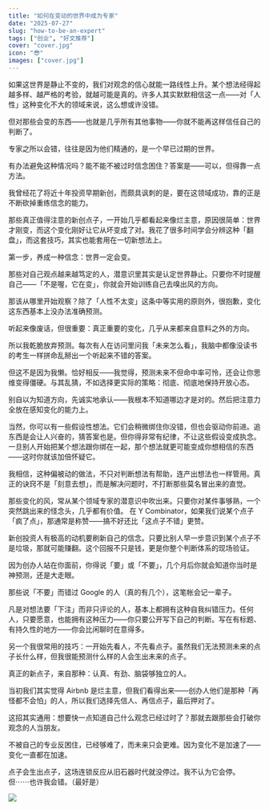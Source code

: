 ```yaml
---
title: "如何在变动的世界中成为专家"
date: "2025-07-27"
slug: "how-to-be-an-expert"
tags: ["创业", "好文推荐"]
cover: "cover.jpg"
icon: "😎"
images: ["cover.jpg"]
---
```

如果这世界是静止不变的，我们对观念的信心就能一路线性上升。某个想法经得起越多样、越严格的考验，就越可能是真的。许多人其实默默相信这一点——对「人性」这种变化不大的领域来说，这么想或许没错。



但对那些会变的东西——也就是几乎所有其他事物——你就不能再这样信任自己的判断了。



专家之所以会错，往往是因为他们精通的，是一个早已过期的世界。



有办法避免这种情况吗？能不能不被过时信念困住？答案是——可以，但得靠一点方法。



我曾经花了将近十年投资早期新创，而颇具讽刺的是，要在这领域成功，靠的正是不断砍掉重练信念的能力。



那些真正值得注意的新创点子，一开始几乎都看起来像烂主意，原因很简单：世界才刚变，而这个变化刚好让它从坏变成了对。我花了很多时间学会分辨这种「翻盘」，而这套技巧，其实也能套用在一切新想法上。



第一步，养成一种信念：世界一定会变。



那些对自己观点越来越笃定的人，潜意识里其实是认定世界静止。只要你不时提醒自己——「不是喔，它在变」，你就会开始训练自己去嗅出风的方向。



那该从哪里开始观察？除了「人性不太变」这条中等实用的原则外，很抱歉，变化这东西基本上没办法准确预测。



听起来像废话，但很重要：真正重要的变化，几乎从来都来自意料之外的方向。



所以我乾脆放弃预测。每次有人在访问里问我「未来怎么看」，我脑中都像没读书的考生一样拼命乱掰出一个听起来不错的答案。



但这不是因为我懒。恰好相反——我觉得，预测未来不但命中率可怜，还会让你思维变得僵硬。与其乱猜，不如选择更实际的策略：彻底、彻底地保持开放心态。



别自以为知道方向，先诚实地承认——我根本不知道哪边才是对的。然后把注意力全放在感知变化的能力上。



当然，你可以有一些假设性想法。它们会稍微绑住你没错，但也会驱动你前进。追东西是会让人兴奋的，猜答案也是。但你得非常有纪律，不让这些假设变成执念。
一旦别人开始把某个想法跟你绑在一起，那个想法就更可能变成你想相信的东西——这时你就该加倍怀疑它。



我相信，这种偏被动的做法，不只对判断想法有帮助，连产出想法也一样管用。真正的诀窍不是「刻意去想」，而是解决问题时，不打断那些莫名冒出来的直觉。



那些变化的风，常从某个领域专家的潜意识中吹出来。只要你对某件事够熟，一个突然跳出来的怪念头，几乎都有价值。
在 Y Combinator，如果我们说某个点子「疯了点」，那通常是称赞——搞不好还比「这点子不错」更赞。



新创投资人有极高的动机要刷新自己的信念。只要比别人早一步意识到某个点子不是垃圾，那就可能赚翻。这个回报不只是钱，更是你整个判断体系的现场验证。



因为创办人站在你面前，你得说「要」或「不要」，几个月后你就会知道你当时是神预测，还是大走眼。



那些说「不要」而错过 Google 的人（真的有几个），这笔帐会记一辈子。



凡是对想法要「下注」而非只评论的人，基本上都拥有这种自我纠错压力。任何人，只要愿意，也能拥有这种压力——你只要公开写下自己的判断。写在有标题、有持久性的地方——你会比闲聊时在意得多。



另一个我很常用的技巧：一开始先看人，不先看点子。虽然我们无法预测未来的点子长什么样，但我很能预测什么样的人会生出未来的点子。



真正的新点子，来自那种：认真、有劲、脑袋够独立的人。



当初我们其实觉得 Airbnb 是烂主意，但我们看得出来——创办人他们是那种「再怪都不会怕」的人，所以我们选择先信人、再信点子，最后押对了。



这招其实通用：想要快一点知道自己什么观念已经过时了？那就去跟那些会打破你观念的人当朋友。



不被自己的专业反困住，已经够难了，而未来只会更难。因为变化不是加速了——变化一直都在加速。



点子会生出点子，这场连锁反应从旧石器时代就没停过。我不认为它会停。
但⋯⋯也许我会错。（最好是）




![](https://prod-files-secure.s3.us-west-2.amazonaws.com/112d0858-5090-4d34-a606-b75eb8d65fd2/46476355-9cf3-4e99-9b7a-3531bc426380/1000202064.png?X-Amz-Algorithm=AWS4-HMAC-SHA256&X-Amz-Content-Sha256=UNSIGNED-PAYLOAD&X-Amz-Credential=ASIAZI2LB466RFHOAEAN%2F20250917%2Fus-west-2%2Fs3%2Faws4_request&X-Amz-Date=20250917T053205Z&X-Amz-Expires=3600&X-Amz-Security-Token=IQoJb3JpZ2luX2VjECUaCXVzLXdlc3QtMiJIMEYCIQCxvuCGksRs%2BoBSiZZX3JJl%2FQmBJdQZBLA9xpsWM91btAIhAOHjhKrpy3V6yR1EV782yqXnkMEf%2F9FkmfawSepJfVELKogECJ7%2F%2F%2F%2F%2F%2F%2F%2F%2F%2FwEQABoMNjM3NDIzMTgzODA1IgwN7WUnmSJc9AETN1sq3APAVLpZlKo6d%2Bl56nHqQaE%2Beiz9Bz%2BQ%2B%2F20eU1cbLb7ATdwLAagtISaw7gfFvR%2BJgkUBv8ZjJN0pMjpYw0RbYjhM7%2BdAYelQakKD2%2FVxAMtE1siOls0CURF6tnFzxt9vee1aQjHI9q1s8Fz2ahT1JBg7juAhhn86sSOpFZjrCwRu6WRN5zvaiQYhf4Y8OA1z56SfsK15pLZPflHUXY%2F0YXqyBRToFArd845VG2tOcMeGFpyNlRGhTdXACIQJCC0YppIrNs5AGFDhpqP0aimw3IiCYSJcLGK%2BU8Im3C9s71hYHfIXGjbmoXQU%2Bn4nIMX5Is8W6%2F98w1ZY0vAuc44K8prAnkFzjb0ZUbI25jtDyNOBarNFh%2BhRahQz5uG8Y57Sel0%2FnLxrW3hHgZI1kkxEeMkBLJZ5QCH%2FgbBM%2Bg%2By5zrJBjhE%2B5Zox0PDjp9GrFruofmxamEmw4BaAEKigwH4LUWdN91fOaq0ySXPVIXhyXPKeD8bvClTvF8dg0Cl6m6NoduzBTnVtqO4OdWuEXXToxrW8TQaSLYiEVGSOo0G1hVW400eA1QgsJMeYhEvPdZw9ub3b5nZBjuxB8KVDNp1uOJ4Ouwx7a3hfAENCQmfijAfuwkU0Fg8ZtBfnLMLTDYganGBjqkAc1tTxyRbrrcQ8YtWfCy1DWlKcVJN7GkL3JhV0qkGufb%2FYvTZ%2F7BFkOqrm1JJ8nc5ijZT5cQf7WpkBf18XfpThXORJfQJyP3gZjapWWMcoD2nHVuCo1laYBVIhWfjPRF2gJmJmL3CNn87nKE58co0TGI%2B1GMkDKcQDHxo2cgiuPkGmfQuVpxLDJTb1eign1aVlhqWJghGmEJvGTLCoYI%2Bph9YJDc&X-Amz-Signature=eb57e265ef2e4b6fcc2131ececa087f2ec5d0f6c82b07c157c598cdf1ea2cf67&X-Amz-SignedHeaders=host&x-amz-checksum-mode=ENABLED&x-id=GetObject)

